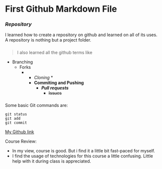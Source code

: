 # **First Github Markdown File**
### *Repository*
I learned how to create a repository on github and learned on all of its uses. A repository is nothing but a project folder.
#####
>I also learned all the github terms like
- Branching
  - Forks
    - * *Cloning* *
      - **Commiting and Pushing**
        - ***Pull requests***
          - ~~Issues~~
#####
Some basic Git commands are:
```
git status
git add
git commit
```
[My Github link](https://github.com/Srimammu)

Course Review:
- In my view, course is good. But i find it a little bit fast-paced for myself.
- I find the usage of technologies for this course a little confusing. Little help with it during class is appreciated. 
